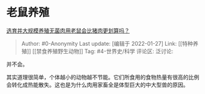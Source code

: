 # 老鼠养殖
[选育并大规模养殖无菌肉用老鼠会比猪肉更划算吗？](https://www.zhihu.com/question/65624955/answer/446867904)

> Author: #0-Anonymity
> Last update: [编辑于 2022-01-27]
> Link: [[特种养殖]] [[禁食养殖野生动物]]
> Tag: #4-世界史/科学
> 评论区:
> 泛讨论:

并不会。

其实道理很简单，个体越小的动物越不节能。它们所食用的食物热量有很高的比例会转化成热能散失。这也是为什么肉用家畜全是体型巨大的中大型兽的原因。
